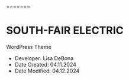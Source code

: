 =======
# SOUTH-FAIR ELECTRIC
WordPress Theme

* Developer: Lisa DeBona
* Date Created: 04.11.2024
* Date Modified: 04.12.2024